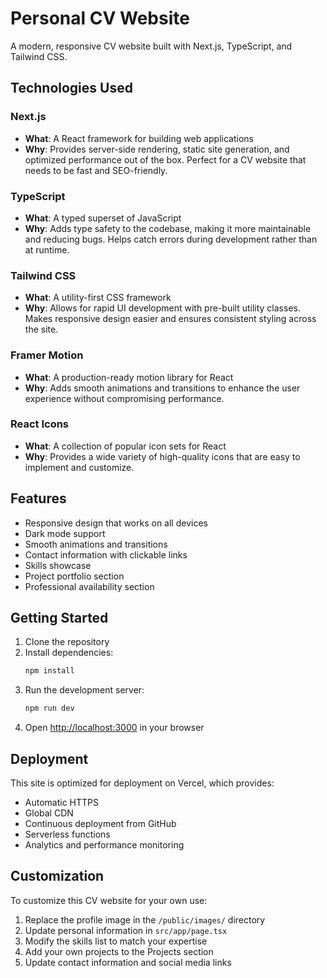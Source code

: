 # Personal CV Website

A modern, responsive CV website built with Next.js, TypeScript, and Tailwind CSS.

## Technologies Used

### Next.js
- **What**: A React framework for building web applications
- **Why**: Provides server-side rendering, static site generation, and optimized performance out of the box. Perfect for a CV website that needs to be fast and SEO-friendly.

### TypeScript
- **What**: A typed superset of JavaScript
- **Why**: Adds type safety to the codebase, making it more maintainable and reducing bugs. Helps catch errors during development rather than at runtime.

### Tailwind CSS
- **What**: A utility-first CSS framework
- **Why**: Allows for rapid UI development with pre-built utility classes. Makes responsive design easier and ensures consistent styling across the site.

### Framer Motion
- **What**: A production-ready motion library for React
- **Why**: Adds smooth animations and transitions to enhance the user experience without compromising performance.

### React Icons
- **What**: A collection of popular icon sets for React
- **Why**: Provides a wide variety of high-quality icons that are easy to implement and customize.

## Features

- Responsive design that works on all devices
- Dark mode support
- Smooth animations and transitions
- Contact information with clickable links
- Skills showcase
- Project portfolio section
- Professional availability section

## Getting Started

1. Clone the repository
2. Install dependencies:
   ```bash
   npm install
   ```
3. Run the development server:
   ```bash
   npm run dev
   ```
4. Open [http://localhost:3000](http://localhost:3000) in your browser

## Deployment

This site is optimized for deployment on Vercel, which provides:
- Automatic HTTPS
- Global CDN
- Continuous deployment from GitHub
- Serverless functions
- Analytics and performance monitoring

## Customization

To customize this CV website for your own use:

1. Replace the profile image in the `/public/images/` directory
2. Update personal information in `src/app/page.tsx`
3. Modify the skills list to match your expertise
4. Add your own projects to the Projects section
5. Update contact information and social media links